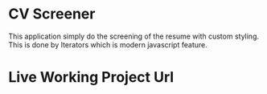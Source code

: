 # CV Screener

This application simply do the screening of the resume with custom styling. This is done by Iterators which is modern javascript feature. 

# Live Working Project Url

